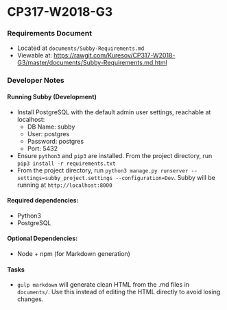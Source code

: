 # CP317-W2018-G3

### Requirements Document
* Located at `documents/Subby-Requirements.md`
* Viewable at: https://rawgit.com/Kuresov/CP317-W2018-G3/master/documents/Subby-Requirements.md.html

### Developer Notes
#### Running Subby (Development)
  * Install PostgreSQL with the default admin user settings, reachable at localhost:
    * DB Name: subby
    * User: postgres
    * Password: postgres
    * Port: 5432
  * Ensure `python3` and `pip3` are installed. From the project directory, run `pip3 install -r requirements.txt`
  * From the project directory, run `python3 manage.py runserver --settings=subby_project.settings --configuration=Dev`. Subby will be running at `http://localhost:8000`

#### Required dependencies:
  * Python3
  * PostgreSQL

#### Optional Dependencies:
  * Node + npm (for Markdown generation)

#### Tasks
  * `gulp markdown` will generate clean HTML from the .md files in `documents/`. Use this instead of editing the HTML directly to avoid losing changes.
